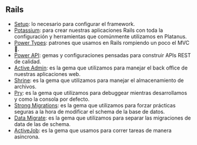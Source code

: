 ## Rails

* [Setup](../../../setup/proyectos/rails.md): lo necesario para configurar el framework.
* [Potassium](https://github.com/platanus/potassium): para crear nuestras aplicaciones Rails con toda la configuración y herramientas que comúnmente utilizamos en Platanus.
* [Power Types](powertypes.md): patrones que usamos en Rails rompiendo un poco el MVC :speak_no_evil:.
* [Power API](power_api.md): gemas y configuraciones pensadas para construir APIs REST de calidad.
* [Active Admin](activeadmin.md): es la gema que utilizamos para manejar el back office de nuestras aplicaciones web.
* [Shrine](shrine/README.md): es la gema que utilizamos para manejar el almacenamiento de archivos.
* [Pry](pry.md): es la gema que utilizamos para debuggear mientras desarrollamos y como la consola por defecto.
* [Strong Migrations](strong_migrations.md): es la gema que utilizamos para forzar prácticas seguras a la hora de modificar el schema de la base de datos.
* [Data Migrate](data_migrate.md): es la gema que utilizamos para separar las migraciones de data de las de schema.
* [ActiveJob](active_job.md): es la gema que usamos para correr tareas de manera asíncrona.
